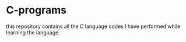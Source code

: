 # C-programs
this repository contains all the C language codes I have performed while learning the language.
